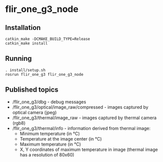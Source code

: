# flir_one_g3_node

## Installation

```
catkin_make -DCMAKE_BUILD_TYPE=Release
catkin_make install
```

## Running

```
. install/setup.sh
rosrun flir_one_g3 flir_one_g3_node
```

## Published topics

- /flir_one_g3/dbg - debug messages
- /flir_one_g3/optical/image_raw/compressed - images captured by optical camera (jpeg)
- /flir_one_g3/thermal/image_raw - images captured by thermal camera (rgb8)
- /flir_one_g3/thermal/info - information derived from thermal image:
  - Minimum temperature (in °C)
  - Temperature at the image center (in °C)
  - Maximum temperature (in °C)
  - X, Y coordinates of maximum temperature in image (thermal image has a resolution of 80x60)
